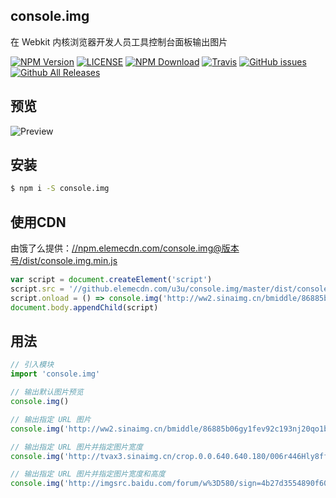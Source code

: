 ## console.img 
在 Webkit 内核浏览器开发人员工具控制台面板输出图片

[![NPM Version](https://img.shields.io/npm/v/console.img.svg)](https://www.npmjs.com/package/console.img)
[![LICENSE](https://img.shields.io/npm/l/console.img.svg)](https://www.npmjs.com/package/console.img)
[![NPM Download](https://img.shields.io/npm/dw/console.img.svg)](https://www.npmjs.com/package/console.img)
[![Travis](https://img.shields.io/travis/u3u/console.img.svg)](https://travis-ci.org/u3u/console.img)
[![GitHub issues](https://img.shields.io/github/issues/u3u/console.img.svg)](https://github.com/u3u/console.img/issues)
[![Github All Releases](https://img.shields.io/github/downloads/u3u/console.img/total.svg)](https://github.com/u3u/console.img)

## 预览

![Preview](http://i1.piimg.com/549484/15d25b70e7deb19f.gif)

## 安装

```sh
$ npm i -S console.img
```

## 使用CDN

由饿了么提供：[//npm.elemecdn.com/console.img@版本号/dist/console.img.min.js](//npm.elemecdn.com/console.img@1.0.5/dist/console.img.min.js)

```javascript
var script = document.createElement('script')
script.src = '//github.elemecdn.com/u3u/console.img/master/dist/console.img.min.js'
script.onload = () => console.img('http://ww2.sinaimg.cn/bmiddle/86885b06gy1fev92c193nj20qo1benpd.jpg')
document.body.appendChild(script)
```

## 用法

```javascript
// 引入模块
import 'console.img'

// 输出默认图片预览
console.img()

// 输出指定 URL 图片
console.img('http://ww2.sinaimg.cn/bmiddle/86885b06gy1fev92c193nj20qo1benpd.jpg')

// 输出指定 URL 图片并指定图片宽度
console.img('http://tvax3.sinaimg.cn/crop.0.0.640.640.180/006r446Hly8ff6s4145i0j30hs0hsjs8.jpg', 100)

// 输出指定 URL 图片并指定图片宽度和高度
console.img('http://imgsrc.baidu.com/forum/w%3D580/sign=4b27d3554890f60304b09c4f0913b370/e42eb6003af33a8728f55f7ec45c10385243b5d5.jpg', 400, 200)
```

